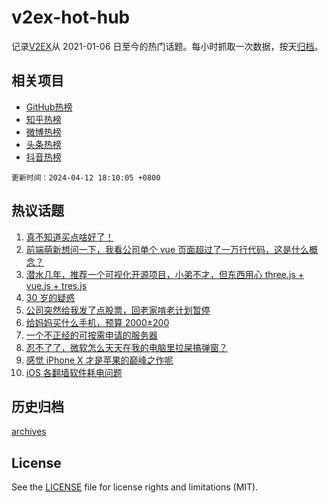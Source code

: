 # v2ex-hot-hub

 记录[V2EX](https://www.v2ex.com/)从 2021-01-06 日至今的热门话题。每小时抓取一次数据，按天[归档](archives)。
 
 ## 相关项目

- [GitHub热榜](https://github.com/lonnyzhang423/github-hot-hub)
- [知乎热榜](https://github.com/lonnyzhang423/zhihu-hot-hub)
- [微博热榜](https://github.com/lonnyzhang423/weibo-hot-hub)
- [头条热榜](https://github.com/lonnyzhang423/toutiao-hot-hub)
- [抖音热榜](https://github.com/lonnyzhang423/douyin-hot-hub)


 `更新时间：2024-04-12 18:10:05 +0800`

## 热议话题

1. [真不知道买点啥好了！](https://www.v2ex.com/t/1031815)
1. [前端萌新想问一下，我看公司单个 vue 页面超过了一万行代码，这是什么概念？](https://www.v2ex.com/t/1031826)
1. [潜水几年，推荐一个可视化开源项目，小弟不才，但东西用心 three.js + vue.js + tres.js](https://www.v2ex.com/t/1031827)
1. [30 岁的疑惑](https://www.v2ex.com/t/1031820)
1. [公司突然给我发了点股票，回老家啃老计划暂停](https://www.v2ex.com/t/1031908)
1. [给妈妈买什么手机，预算 2000±200](https://www.v2ex.com/t/1031819)
1. [一个不正经的可按需申请的服务器](https://www.v2ex.com/t/1031802)
1. [忍不了了，微软怎么天天在我的电脑里拉屎搞弹窗？](https://www.v2ex.com/t/1031789)
1. [感觉 iPhone X 才是苹果的巅峰之作呢](https://www.v2ex.com/t/1031835)
1. [iOS 各翻墙软件耗电问题](https://www.v2ex.com/t/1031808)

## 历史归档

[archives](archives)

## License

See the [LICENSE](LICENSE) file for license rights and limitations (MIT).
